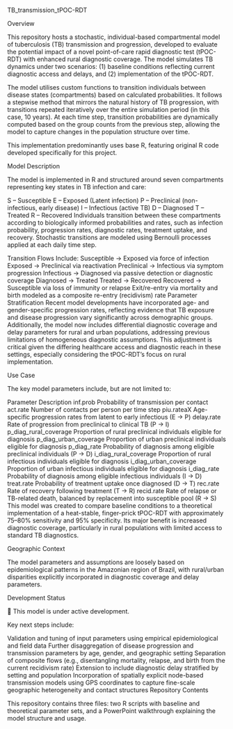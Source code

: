TB_transmission_tPOC-RDT

Overview

This repository hosts a stochastic, individual-based compartmental model of tuberculosis (TB) transmission and progression, developed to evaluate the potential impact of a novel point-of-care rapid diagnostic test (tPOC-RDT) with enhanced rural diagnostic coverage. The model simulates TB dynamics under two scenarios: (1) baseline conditions reflecting current diagnostic access and delays, and (2) implementation of the tPOC-RDT.

The model utilises custom functions to transition individuals between disease states (compartments) based on calculated probabilities. It follows a stepwise method that mirrors the natural history of TB progression, with transitions repeated iteratively over the entire simulation period (in this case, 10 years). At each time step, transition probabilities are dynamically computed based on the group counts from the previous step, allowing the model to capture changes in the population structure over time.

This implementation predominantly uses base R, featuring original R code developed specifically for this project.

Model Description

The model is implemented in R and structured around seven compartments representing key states in TB infection and care:

S – Susceptible
E – Exposed (Latent infection)
P – Preclinical (non-infectious, early disease)
I – Infectious (active TB)
D – Diagnosed
T – Treated
R – Recovered
Individuals transition between these compartments according to biologically informed probabilities and rates, such as infection probability, progression rates, diagnostic rates, treatment uptake, and recovery. Stochastic transitions are modeled using Bernoulli processes applied at each daily time step.

Transition Flows Include:
Susceptible → Exposed via force of infection
Exposed → Preclinical via reactivation
Preclinical → Infectious via symptom progression
Infectious → Diagnosed via passive detection or diagnostic coverage
Diagnosed → Treated
Treated → Recovered
Recovered → Susceptible via loss of immunity or relapse
Exit/re-entry via mortality and birth modeled as a composite re-entry (recidivism) rate
Parameter Stratification
Recent model developments have incorporated age- and gender-specific progression rates, reflecting evidence that TB exposure and disease progression vary significantly across demographic groups. Additionally, the model now includes differential diagnostic coverage and delay parameters for rural and urban populations, addressing previous limitations of homogeneous diagnostic assumptions. This adjustment is critical given the differing healthcare access and diagnostic reach in these settings, especially considering the tPOC-RDT’s focus on rural implementation.

Use Case

The key model parameters include, but are not limited to:

Parameter	Description
inf.prob	Probability of transmission per contact
act.rate	Number of contacts per person per time step
piu.rateaX	Age-specific progression rates from latent to early infectious (E → P)
delay.rate	Rate of progression from preclinical to clinical TB (P → I)
p_diag_rural_coverage	Proportion of rural preclinical individuals eligible for diagnosis
p_diag_urban_coverage	Proportion of urban preclinical individuals eligible for diagnosis
p_diag_rate	Probability of diagnosis among eligible preclinical individuals (P → D)
i_diag_rural_coverage	Proportion of rural infectious individuals eligible for diagnosis
i_diag_urban_coverage	Proportion of urban infectious individuals eligible for diagnosis
i_diag_rate	Probability of diagnosis among eligible infectious individuals (I → D)
treat.rate	Probability of treatment uptake once diagnosed (D → T)
rec.rate	Rate of recovery following treatment (T → R)
recid.rate	Rate of relapse or TB-related death, balanced by replacement into susceptible pool (R → S)
This model was created to compare baseline conditions to a theoretical implementation of a heat-stable, finger-prick tPOC-RDT with approximately 75–80% sensitivity and 95% specificity. Its major benefit is increased diagnostic coverage, particularly in rural populations with limited access to standard TB diagnostics.

Geographic Context

The model parameters and assumptions are loosely based on epidemiological patterns in the Amazonian region of Brazil, with rural/urban disparities explicitly incorporated in diagnostic coverage and delay parameters.

Development Status

🚧 This model is under active development.

Key next steps include:

Validation and tuning of input parameters using empirical epidemiological and field data
Further disaggregation of disease progression and transmission parameters by age, gender, and geographic setting
Separation of composite flows (e.g., disentangling mortality, relapse, and birth from the current recidivism rate)
Extension to include diagnostic delay stratified by setting and population
Incorporation of spatially explicit node-based transmission models using GPS coordinates to capture fine-scale geographic heterogeneity and contact structures
Repository Contents

This repository contains three files: two R scripts with baseline and theoretical parameter sets, and a PowerPoint walkthrough explaining the model structure and usage.
